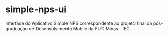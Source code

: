 # simple-nps-ui
Interface do Aplicativo Simple NPS correspondente ao projeto final da pós-graduação de Desenvolvimento Mobile da PUC Minas - IEC
